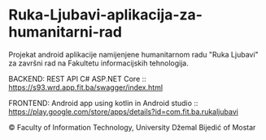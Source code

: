 # Ruka-Ljubavi-aplikacija-za-humanitarni-rad


Projekat android aplikacije namijenjene humanitarnom radu "Ruka Ljubavi" za završni rad na Fakultetu informacijskih tehnologija.


BACKEND: REST API C# ASP.NET Core :: https://s93.wrd.app.fit.ba/swagger/index.html 

FRONTEND: Android app using kotlin in Android studio :: https://play.google.com/store/apps/details?id=com.fit.ba.rukaljubavi

© Faculty of Information Technology, University Džemal Bijedić of Mostar
